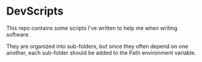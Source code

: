 # DevScripts

This repo contains some scripts I've written to help me when writing software.

They are organized into sub-folders, but since they often depend on one another, each sub-folder should be added to the Path environment variable.
